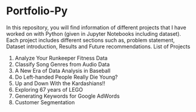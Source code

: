 # Portfolio-Py
In this repository, you will find information of different projects that I have worked on with Python (given in Jupyter Notebooks including dataset). 
Each project includes different sections such as, problem statement, Dataset introduction, Results and Future recommendations.
List of Projects
1. Analyze Your Runkeeper Fitness Data 
2. Classify Song Genres from Audio Data
3. A New Era of Data Analysis in Baseball
4. Do Left-handed People Really Die Young? 
5. Up and Down With the Kardashians!!
6. Exploring 67 years of LEGO
7. Generating Keywords for Google AdWords
8. Customer Segmentation 
